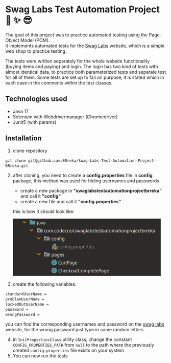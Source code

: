 # Swag Labs Test Automation Project :shirt: :sparkles: :sunglasses:

The goal of this project was to practice automated testing using the Page-Object Model (POM). <br>
It implements automated tests for the [Swag Labs](https://www.saucedemo.com/) website, which is a simple web shop to practice testing.

The tests were written separately for the whole website functionality (buying items and paying) and login. 
The login has two kind of tests with almost identical data, to practice both parameterized tests and separate test for all of them.
Some tests are set up to fail on purpose, it is stated which in each case in the comments within the test classes.

## Technologies used
+ Java 17
+ Selenium with Webdrivermanager (Chromedriver)
+ Junit5 (with params)

## Installation

1. clone repository <br>
```
git clone git@github.com:BRreka/Swag-Labs-Test-Automation-Project-BRreka.git
```
2. after cloning, you need to create a **config.properties** file in **config** package, this method was used for hiding usernames and passwords
   + create a new package in **"swaglabstestautomationprojectbrreka"** and call it **"config"**
   + create a new file and call it **"config.properties"**

   
   this is how it should look like:

   ![Screenshot of placing config.properties file](config-file-structure.png)

3. create the following variables:
```properties
standardUserName =
problemUserName =
lockedOutUserName =
password =
wrongPassword =
```
you can find the corresponding usernames and password on the [swag labs](https://www.saucedemo.com/) website,
for the wrong password just type in some random letters

4. in `InitPropertiesClass` utility class, change the constant `CONFIG_PROPERTIES_PATH` from `null` to the path where the previously created `config.properties` file exists on your system
5. You can now run the tests